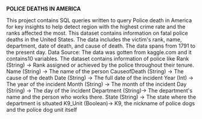 **POLICE DEATHS IN AMERICA**


This project contains SQL queries written to query Police death in America for key insights to help detect region 
with the highest crime rate and the ranks affected the most. This dataset contains information on fatal police deaths 
in the United States. The data includes the victim's rank, name, department, date of death, and cause of death. 
The data spans from 1791 to the present day.
Data Source:
The data was gotten from kaggle.com and it contains10 variables. The dataset contains information of police like
 Rank (String) -> Rank assigned or achieved by the police throughout their tenure.
Name (String) -> The name of the person
CauseofDeath (String) -> The cause of the death
Date (String) -> The full date of the incident
Year (Int) -> The year of the incident
Month (String) -> The month of the incident
Day (String) -> The day of the incident
Department (String)-> The department's name and the person who works there.
State (String) -> The state where the department is situated
K9_Unit (Boolean)-> K9, the nickname of police dogs and the police dog unit itself

